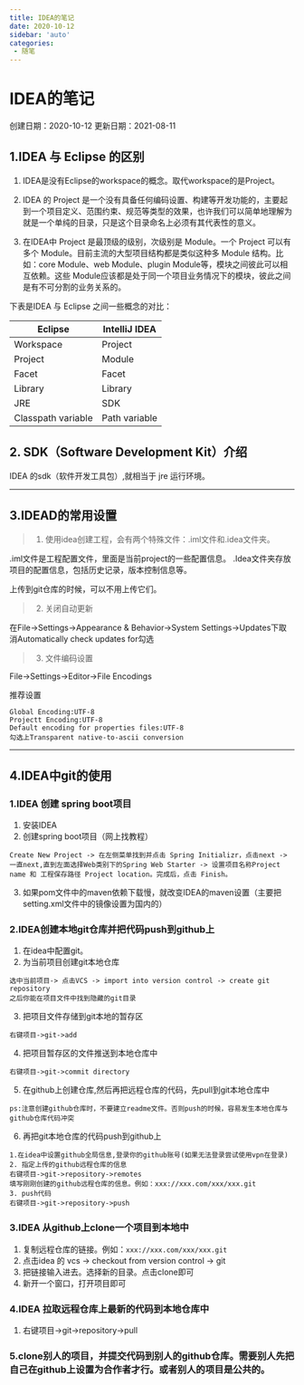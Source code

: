 ```yaml
---
title: IDEA的笔记
date: 2020-10-12
sidebar: 'auto'
categories:
 - 随笔
---
```




# IDEA的笔记

创建日期：2020-10-12
更新日期：2021-08-11


## 1.IDEA 与 Eclipse 的区别

1. IDEA是没有Eclipse的workspace的概念。取代workspace的是Project。

2. IDEA 的 Project 是一个没有具备任何编码设置、构建等开发功能的，主要起到一个项目定义、范围约束、规范等类型的效果，也许我们可以简单地理解为就是一个单纯的目录，只是这个目录命名上必须有其代表性的意义。

3. 在IDEA中 Project 是最顶级的级别，次级别是 Module。一个 Project 可以有多个 Module。目前主流的大型项目结构都是类似这种多 Module 结构。比如：core Module、web Module、plugin Module等，模块之间彼此可以相互依赖。这些 Module应该都是处于同一个项目业务情况下的模块，彼此之间是有不可分割的业务关系的。

下表是IDEA 与 Eclipse 之间一些概念的对比：

Eclipse | 	IntelliJ IDEA
-- | --
Workspace   |  Project
Project | Module
Facet | Facet
Library | Library
JRE | SDK
Classpath variable | Path variable

## 2. SDK（Software Development Kit）介绍

IDEA 的sdk（软件开发工具包）,就相当于 jre 运行环境。

----------------------

## 3.IDEAD的常用设置

> 1. 使用idea创建工程，会有两个特殊文件：.iml文件和.idea文件夹。

.iml文件是工程配置文件，里面是当前project的一些配置信息。
.Idea文件夹存放项目的配置信息，包括历史记录，版本控制信息等。

上传到git仓库的时候，可以不用上传它们。

> 2. 关闭自动更新

在File->Settings->Appearance & Behavior->System Settings->Updates下取消Automatically check updates for勾选 

> 3. 文件编码设置

File->Settings->Editor->File Encodings

推荐设置
```
Global Encoding:UTF-8
Projectt Encoding:UTF-8
Default encoding for properties files:UTF-8
勾选上Transparent native-to-ascii conversion
```


--------------------


## 4.IDEA中git的使用

### 1.IDEA 创建 spring boot项目

1. 安装IDEA
2. 创建spring boot项目（网上找教程）

```
Create New Project -> 在左侧菜单找到并点击 Spring Initializr，点击next -> 一直next,直到左面选择Web类别下的Spring Web Starter -> 设置项目名称Project name 和 工程保存路径 Project location。完成后，点击 Finish。
```

3. 如果pom文件中的maven依赖下载慢，就改变IDEA的maven设置（主要把setting.xml文件中的镜像设置为国内的）

### 2.IDEA创建本地git仓库并把代码push到github上

1. 在idea中配置git。
2. 为当前项目创建git本地仓库

```
选中当前项目-> 点击VCS -> import into version control -> create git repository
之后你能在项目文件中找到隐藏的git目录
```

3. 把项目文件存储到git本地的暂存区

```
右键项目->git->add
```

4. 把项目暂存区的文件推送到本地仓库中

```
右键项目->git->commit directory
```

5. 在github上创建仓库,然后再把远程仓库的代码，先pull到git本地仓库中

```
ps:注意创建github仓库时，不要建立readme文件。否则push的时候，容易发生本地仓库与github仓库代码冲突
```

6. 再把git本地仓库的代码push到github上

```
1.在idea中设置github全局信息,登录你的github账号(如果无法登录尝试使用vpn在登录)
2. 指定上传的github远程仓库的信息
右键项目->git->repository->remotes
填写刚刚创建的github远程仓库的信息。例如：xxx://xxx.com/xxx/xxx.git
3. push代码
右键项目->git->repository->push
```

### 3.IDEA 从github上clone一个项目到本地中

1. 复制远程仓库的链接。例如：`xxx://xxx.com/xxx/xxx.git`
2. 点击idea 的 vcs -> checkout from version control -> git
3. 把链接输入进去。选择新的目录。点击clone即可
4. 新开一个窗口，打开项目即可

### 4.IDEA 拉取远程仓库上最新的代码到本地仓库中

1. 右键项目->git->repository->pull

### 5.clone别人的项目，并提交代码到别人的github仓库。需要别人先把自己在github上设置为合作者才行。或者别人的项目是公共的。